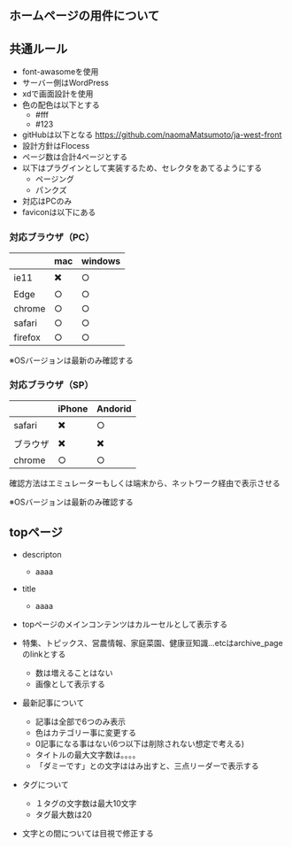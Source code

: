 ## ホームページの用件について

## 共通ルール
- font-awasomeを使用
- サーバー側はWordPress
- xdで画面設計を使用
- 色の配色は以下とする
  - #fff
  - #123
- gitHubは以下となる
https://github.com/naomaMatsumoto/ja-west-front
- 設計方針はFlocess
- ページ数は合計4ページとする
- 以下はプラグインとして実装するため、セレクタをあてるようにする
  - ページング
  - パンクズ
- 対応はPCのみ
- faviconは以下にある

### 対応ブラウザ（PC）
| |  mac  |  windows  |
| ---- | ---- | ---- |
|  ie11  |  ✖️  | ○  |
|  Edge  |  ○  | ○ |
|  chrome  |  ○  | ○ |
|  safari  |  ○  | ○  |
|  firefox  |  ○  | ○  |

※OSバージョンは最新のみ確認する

### 対応ブラウザ（SP）
| |  iPhone  |  Andorid  |
| ---- | ---- | ---- |
|  safari  |  ✖️  | ○  |
|  ブラウザ  |  ✖️  | ✖️  |
|  chrome  |  ○  | ○ |

確認方法はエミュレーターもしくは端末から、ネットワーク経由で表示させる

※OSバージョンは最新のみ確認する

## topページ
- descripton
  - aaaa
- title
  - aaaa

- topページのメインコンテンツはカルーセルとして表示する
- 特集、トピックス、営農情報、家庭菜園、健康豆知識...etcはarchive_pageのlinkとする
  - 数は増えることはない
  - 画像として表示する
- 最新記事について
  - 記事は全部で6つのみ表示
  - 色はカテゴリー事に変更する
  - 0記事になる事はない(6つ以下は削除されない想定で考える)
  - タイトルの最大文字数は。。。。
  - 「ダミーです」との文字ははみ出すと、三点リーダーで表示する
- タグについて
  - １タグの文字数は最大10文字
  - タグ最大数は20
- 文字との間については目視で修正する
